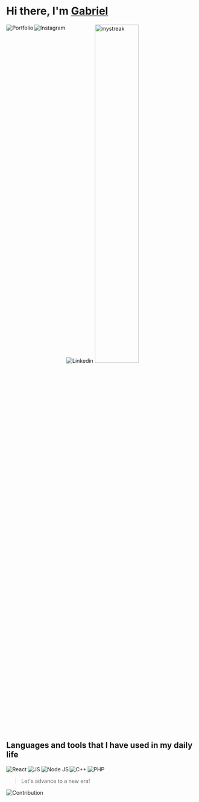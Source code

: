 <p align="center">
    <h1>Hi there, I'm <a href="#" target="_blank">Gabriel</a></h1>
</p>

<img align='left' alt='Portfolio' src='https://img.shields.io/badge/Fonseca-7D00FF?style=for-the-badge&logo=Stellar&logoColor=white'/>
<img align='left' alt='Instagram' src='https://img.shields.io/badge/Instagram-%23E4405F.svg?style=for-the-badge&logo=Instagram&logoColor=white'/>
<img alt='Linkedin' src='https://img.shields.io/badge/linkedin-%230077B5.svg?style=for-the-badge&logo=linkedin&logoColor=white'/>

<img width='48%' src="https://github-readme-streak-stats.herokuapp.com/?user=1fonsa&theme=tokyonight" alt="mystreak"/>

## Languages and tools that I have used in my daily life
<img align='left' alt='React' src='https://img.shields.io/badge/react-%2320232a.svg?style=for-the-badge&logo=react&logoColor=%2361DAFB'/>
<img align='left' alt='JS' src='https://img.shields.io/badge/javascript-%23323330.svg?style=for-the-badge&logo=javascript&logoColor=%23F7DF1E'/>
<img align='left' alt='Node JS' src='https://img.shields.io/badge/node.js-6DA55F?style=for-the-badge&logo=node.js&logoColor=white'/>
<img align='left' alt='C++' src='https://img.shields.io/badge/c++-%2300599C.svg?style=for-the-badge&logo=c%2B%2B&logoColor=white'/>
<img alt='PHP' src='https://img.shields.io/badge/php-%23777BB4.svg?style=for-the-badge&logo=php&logoColor=white'/>

> Let's advance to a new era!
&nbsp;&nbsp;

![Contribution](https://activity-graph.herokuapp.com/graph?username=1fonsa&theme=react-dark&hide_border=true&area=true)

